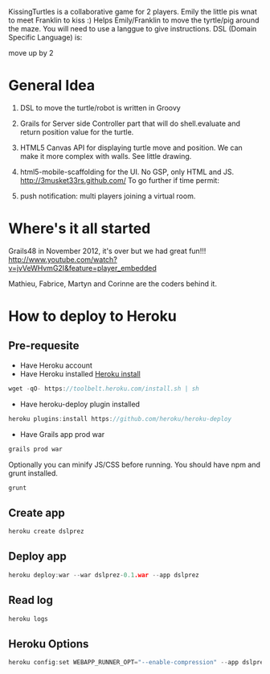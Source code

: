 KissingTurtles is a collaborative game for 2 players. Emily the little pis wnat to  meet Franklin to kiss :)
Helps Emily/Franklin to move the tyrtle/pig around the maze. You will need to use a langgue to give instructions. 
DSL (Domain Specific Language) is:

move up by 2

General Idea
============

1. DSL to move the turtle/robot is written in Groovy

2. Grails for Server side Controller part that will do shell.evaluate and return position value for the turtle. 

3. HTML5 Canvas API for displaying turtle move and position. We can make it more complex with walls. See little drawing.

4. html5-mobile-scaffolding for the UI. No GSP, only HTML and JS. http://3musket33rs.github.com/ To go further if time permit:

5. push notification: multi players joining a virtual room.

Where's it all started 
================
Grails48 in November 2012, it's over but we had great fun!!!
http://www.youtube.com/watch?v=jvVeWHvmG2I&feature=player_embedded

Mathieu, Fabrice, Martyn and Corinne are the coders behind it.

How to deploy to Heroku
=======================

## Pre-requesite
* Have Heroku account
* Have Heroku installed [Heroku install](https://toolbelt.heroku.com/standalone)

```c
wget -qO- https://toolbelt.heroku.com/install.sh | sh
```

* Have heroku-deploy plugin installed

```c
heroku plugins:install https://github.com/heroku/heroku-deploy
```

* Have Grails app prod war

```c
grails prod war
```

Optionally you can minify JS/CSS before running. You should have npm and grunt installed.

```c
grunt
```

## Create app
```c
heroku create dslprez
```

## Deploy app
```c
heroku deploy:war --war dslprez-0.1.war --app dslprez
```
## Read log
```c
heroku logs
```

## Heroku Options

```c
heroku config:set WEBAPP_RUNNER_OPT="--enable-compression" --app dslprez
```
